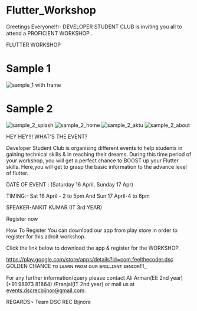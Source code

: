 # Flutter_Workshop
Greetings Everyone!!✨
DEVELOPER STUDENT CLUB   is inviting you all to attend a PROFICIENT WORKSHOP . 

FLUTTER WORKSHOP

# Sample 1
![sample_1 with frame](https://user-images.githubusercontent.com/56728798/169289827-072c2b0f-67ed-48fe-b731-f160dc5fea7c.png)
# Sample 2
![sample_2_splash](https://user-images.githubusercontent.com/56728798/169289901-86019abb-ef3d-4a6f-be54-8645bd0cf15f.png)
![sample_2_home](https://user-images.githubusercontent.com/56728798/169289945-ea87e4eb-1381-4727-8a19-9773194ef43b.png)
![sample_2_aktu](https://user-images.githubusercontent.com/56728798/169290026-5e8c066d-6561-470a-ba88-7a9145134696.png)
![sample_2_about](https://user-images.githubusercontent.com/56728798/169290035-0f3b6157-d2d3-4604-a8f1-4d0886ccd83c.png)

HEY HEY!!!
WHAT'S THE EVENT?

Developer Student Club is organising different events to help students in gaining technical skills & in reaching their dreams. During this time period of your workshop, you will get a perfect chance to BOOST up your Flutter skills.
Here,you will get to grasp the basic information  to the advance level of flutter.


DATE OF EVENT : 
(Saturday 16 April, Sunday 17 Apr)


TIMING:-
Sat 16 April - 2 to 5pm 
And Sun 17 April-4 to 6pm 


SPEAKER-ANKIT KUMAR (IT 3rd YEAR)

Register now

How To Register
You can download our app from play store in order to register for this adroit workshop.

Click the  link below to download the app & register for the WORKSHOP.

https://play.google.com/store/apps/details?id=com.feelthecoder.dsc
 GOLDEN CHANCE ᴛᴏ ʟᴇᴀʀɴ ғʀᴏᴍ ᴏᴜʀ ʙʀɪʟʟɪᴀɴᴛ sᴇɴɪᴏʀ!!!_

For any further information/query please contact  Ali Arman(EE 2nd year)(+91 98973 81864)
/Pranjal(IT 2nd year) or  mail us at events.dscrecbijnor@gmail.com.

 REGARDS~
Team DSC
REC Bijnore
